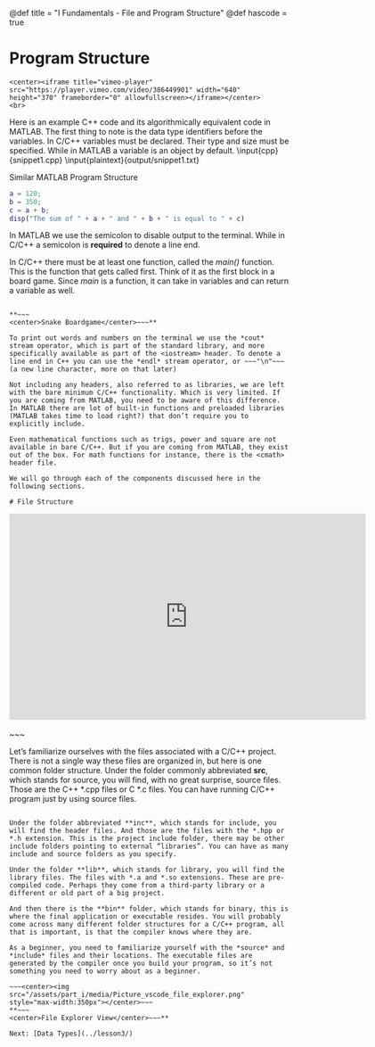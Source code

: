 @def title = "I Fundamentals - File and Program Structure"
@def hascode = true

# Program Structure
~~~
<center><iframe title="vimeo-player" src="https://player.vimeo.com/video/386449901" width="640" height="370" frameborder="0" allowfullscreen></iframe></center>
<br>
~~~

Here is an example C++ code and its algorithmically equivalent code in MATLAB. The first thing to note is the data type identifiers before the variables. In C/C++ variables must be declared. Their type and size must be specified. While in MATLAB a variable is an object by default. 
\input{cpp}{snippet1.cpp}
\input{plaintext}{output/snippet1.txt}

Similar MATLAB Program Structure

```matlab
a = 120;
b = 350;
c = a + b;
disp("The sum of " + a + " and " + b + " is equal to " + c)
```

In MATLAB we use the semicolon to disable output to the terminal. While in C/C++ a semicolon is **required** to denote a line end. 

In C/C++ there must be at least one function, called the *main()* function. This is the function that gets called first. Think of it as the first block in a board game. Since *main* is a function, it can take in variables and can return a variable as well. 

~~~<center><img src="/assets/part_i/media/snakeboardgame.jpeg" style="max-width:350px"></center>~~~

**~~~
<center>Snake Boardgame</center>~~~**

To print out words and numbers on the terminal we use the *cout* stream operator, which is part of the standard library, and more specifically available as part of the <iostream> header. To denote a line end in C++ you can use the *endl* stream operator, or ~~~"\n"~~~(a new line character, more on that later)

Not including any headers, also referred to as libraries, we are left with the bare minimum C/C++ functionality. Which is very limited. If you are coming from MATLAB, you need to be aware of this difference. In MATLAB there are lot of built-in functions and preloaded libraries (MATLAB takes time to load right?) that don’t require you to explicitly include. 

Even mathematical functions such as trigs, power and square are not available in bare C/C++. But if you are coming from MATLAB, they exist out of the box. For math functions for instance, there is the <cmath> header file. 

We will go through each of the components discussed here in the following sections.

# File Structure
~~~
<center><iframe title="vimeo-player" src="https://player.vimeo.com/video/386449917" width="640" height="370" frameborder="0" allowfullscreen></iframe></center>
<br>
~~~

Let’s familiarize ourselves with the files associated with a C/C++ project. There is not a single way these files are organized in, but here is one common folder structure. Under the folder commonly abbreviated **src**, which stands for source, you will find, with no great surprise, source files. Those are the C++ *.cpp files or C *.c files. You can have running C/C++ program just by using source files. 

~~~<center><img src="/assets/part_i/media/CPP_FOLDER_STRUCTURE.svg" style="max-width:350px"></center>~~~

Under the folder abbreviated **inc**, which stands for include, you will find the header files. And those are the files with the *.hpp or *.h extension. This is the project include folder, there may be other include folders pointing to external “libraries”. You can have as many include and source folders as you specify.

Under the folder **lib**, which stands for library, you will find the library files. The files with *.a and *.so extensions. These are pre-compiled code. Perhaps they come from a third-party library or a different or old part of a big project. 

And then there is the **bin** folder, which stands for binary, this is where the final application or executable resides. You will probably come across many different folder structures for a C/C++ program, all that is important, is that the compiler knows where they are.  

As a beginner, you need to familiarize yourself with the *source* and *include* files and their locations. The executable files are generated by the compiler once you build your program, so it’s not something you need to worry about as a beginner.

~~~<center><img src="/assets/part_i/media/Picture_vscode_file_explorer.png" style="max-width:350px"></center>~~~
**~~~
<center>File Explorer View</center>~~~**

Next: [Data Types](../lesson3/)